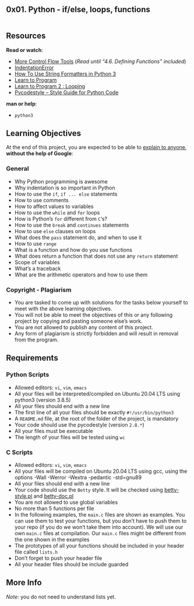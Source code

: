 ## 0x01. Python - if/else, loops, functions


<div class="panel-body">
    <p><img src="https://s3.amazonaws.com/intranet-projects-files/holbertonschool-higher-level_programming+/233/code.png" alt="" loading="lazy" style=""></p>

<h2>Resources</h2>

<p><strong>Read or watch</strong>:</p>

<ul>
<li><a href="/rltoken/jpjs5EnZTpBLLEremJYjPQ" title="More Control Flow Tools" target="_blank">More Control Flow Tools</a> (<em>Read until “4.6. Defining Functions” included</em>)</li>
<li><a href="/rltoken/F9n2AE-fpEPzt2PfBMGYAQ" title="IndentationError" target="_blank">IndentationError</a> </li>
<li><a href="/rltoken/ZdtRIAkFu8dMBT99DcFBNg" title="How To Use String Formatters in Python 3" target="_blank">How To Use String Formatters in Python 3</a> </li>
<li><a href="/rltoken/ElQgZYNHrLI7kV_ysEB1hQ" title="Learn to Program" target="_blank">Learn to Program</a> </li>
<li><a href="/rltoken/ElQgZYNHrLI7kV_ysEB1hQ" title="Learn to Program 2 : Looping" target="_blank">Learn to Program 2 : Looping</a> </li>
<li><a href="/rltoken/TuTTnEg_Rwn8U1g3PEsZmA" title="Pycodestyle -- Style Guide for Python Code" target="_blank">Pycodestyle – Style Guide for Python Code</a> </li>
</ul>

<p><strong>man or help</strong>:</p>

<ul>
<li><code>python3</code></li>
</ul>

<h2>Learning Objectives</h2>

<p>At the end of this project, you are expected to be able to <a href="/rltoken/SdBJUMTPS5VW3cQNkhaeSg" title="explain to anyone" target="_blank">explain to anyone</a>, <strong>without the help of Google</strong>:</p>

<h3>General</h3>

<ul>
<li>Why Python programming is awesome</li>
<li>Why indentation is so important in Python</li>
<li>How to use the <code>if</code>, <code>if ... else</code> statements</li>
<li>How to use comments</li>
<li>How to affect values to variables</li>
<li>How to use the <code>while</code> and <code>for</code> loops</li>
<li>How is Python’s <code>for</code> different from <code>C</code>‘s?</li>
<li>How to use the <code>break</code> and <code>continues</code> statements</li>
<li>How to use <code>else</code> clauses on loops</li>
<li>What does the <code>pass</code> statement do, and when to use it</li>
<li>How to use <code>range</code></li>
<li>What is a function and how do you use functions</li>
<li>What does return a function that does not use any <code>return</code> statement</li>
<li>Scope of variables</li>
<li>What’s a traceback</li>
<li>What are the arithmetic operators and how to use them</li>
</ul>

<h3>Copyright - Plagiarism</h3>

<ul>
<li>You are tasked to come up with solutions for the tasks below yourself to meet with the above learning objectives.</li>
<li>You will not be able to meet the objectives of this or any following project by copying and pasting someone else’s work. </li>
<li>You are not allowed to publish any content of this project.</li>
<li>Any form of plagiarism is strictly forbidden and will result in removal from the program.</li>
</ul>

<h2>Requirements</h2>

<h3>Python Scripts</h3>

<ul>
<li>Allowed editors: <code>vi</code>, <code>vim</code>, <code>emacs</code></li>
<li>All your files will be interpreted/compiled on Ubuntu 20.04 LTS using python3 (version 3.8.5)</li>
<li>All your files should end with a new line</li>
<li>The first line of all your files should be exactly <code>#!/usr/bin/python3</code></li>
<li>A <code>README.md</code> file, at the root of the folder of the project, is mandatory</li>
<li>Your code should use the pycodestyle (version <code>2.8.*</code>)</li>
<li>All your files must be executable</li>
<li>The length of your files will be tested using <code>wc</code></li>
</ul>

<h3>C Scripts</h3>

<ul>
<li>Allowed editors: <code>vi</code>, <code>vim</code>, <code>emacs</code></li>
<li>All your files will be compiled on Ubuntu 20.04 LTS using gcc, using the options -Wall -Werror -Wextra -pedantic -std=gnu89</li>
<li>All your files should end with a new line</li>
<li>Your code should use the <code>Betty</code> style. It will be checked using <a href="https://github.com/alx-tools/Betty/blob/master/betty-style.pl" title="betty-style.pl" target="_blank">betty-style.pl</a> and <a href="https://github.com/alx-tools/Betty/blob/master/betty-doc.pl" title="betty-doc.pl" target="_blank">betty-doc.pl</a></li>
<li>You are not allowed to use global variables</li>
<li>No more than 5 functions per file</li>
<li>In the following examples, the <code>main.c</code> files are shown as examples. You can use them to test your functions, but you don’t have to push them to your repo (if you do we won’t take them into account). We will use our own <code>main.c</code> files at compilation. Our <code>main.c</code> files might be different from the one shown in the examples</li>
<li>The prototypes of all your functions should be included in your header file called <code>lists.h</code></li>
<li>Don’t forget to push your header file</li>
<li>All your header files should be include guarded</li>
</ul>

<h2>More Info</h2>

<p><em>Note</em>: you do not need to understand lists yet.</p>

  </div>